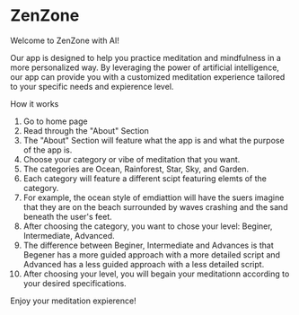 # ZenZone
Welcome to ZenZone with AI!

Our app is designed to help you practice meditation and mindfulness in a more personalized way. By leveraging the power of artificial intelligence, our app can provide you with a customized meditation experience tailored to your specific needs and expierence level. 

How it works
1. Go to home page 
2. Read through the "About" Section 
3. The "About" Section will feature what the app is and what the purpose of the app is. 
4. Choose your category or vibe of meditation that you want. 
5. The categories are Ocean, Rainforest, Star, Sky, and Garden. 
6. Each category will feature a different scipt featuring elemts of the category. 
7. For example, the ocean style of emdiattion will have the suers imagine that they are on the beach surrounded by waves crashing and the sand beneath the user's feet. 
8. After choosing the category, you want to chose your level: Beginer, Intermediate, Advanced.
9. The difference between Beginer, Intermediate and Advances is that Begener has a more guided approach with a more detailed script and Advanced has a less guided approach with a less detailed script. 
10. After choosing your level, you will begain your meditationn according to your desired specifications. 

Enjoy your meditation expierence!
